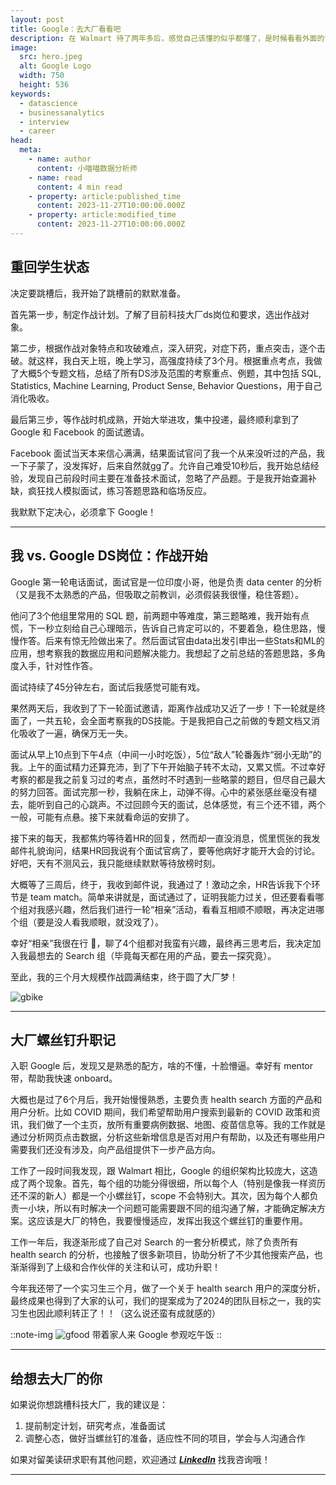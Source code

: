 ```yaml
---
layout: post
title: Google：去大厂看看吧
description: 在 Walmart 待了两年多后，感觉自己该懂的似乎都懂了，是时候看看外面的世界了，追寻曾经心中还怀揣过科技大厂梦......
image:
  src: hero.jpeg
  alt: Google Logo
  width: 750
  height: 536
keywords:
  - datascience
  - businessanalytics
  - interview
  - career
head:
  meta:
    - name: author
      content: 小喵喵数据分析师
    - name: read
      content: 4 min read
    - property: article:published_time
      content: 2023-11-27T10:00:00.000Z
    - property: article:modified_time
      content: 2023-11-27T10:00:00.000Z
---
```


## 重回学生状态
决定要跳槽后，我开始了跳槽前的默默准备。

首先第一步，制定作战计划。了解了目前科技大厂ds岗位和要求，选出作战对象。

第二步，根据作战对象特点和攻破难点，深入研究，对症下药，重点突击，逐个击破。就这样，我白天上班，晚上学习，高强度持续了3个月。根据重点考点，我做了大概5个专题文档，总结了所有DS涉及范围的考察重点、例题，其中包括 SQL, Statistics, Machine Learning, Product Sense, Behavior Questions，用于自己消化吸收。

最后第三步，等作战时机成熟，开始大举进攻，集中投递，最终顺利拿到了 Google 和 Facebook 的面试邀请。

Facebook 面试当天本来信心满满，结果面试官问了我一个从来没听过的产品，我一下子蒙了，没发挥好，后来自然就gg了。允许自己难受10秒后，我开始总结经验，发现自己前段时间主要在准备技术面试，忽略了产品题。于是我开始查漏补缺，疯狂找人模拟面试，练习答题思路和临场反应。

我默默下定决心，必须拿下 Google！

---

## 我 vs. Google DS岗位：作战开始
Google 第一轮电话面试，面试官是一位印度小哥，他是负责 data center 的分析（又是我不太熟悉的产品，但吸取之前教训，必须假装我很懂，稳住答题）。

他问了3个他组里常用的 SQL 题，前两题中等难度，第三题略难，我开始有点慌，下一秒立刻给自己心理暗示，告诉自己肯定可以的，不要着急，稳住思路，慢慢作答。后来有惊无险做出来了。然后面试官由data出发引申出一些Stats和ML的应用，想考察我的数据应用和问题解决能力。我想起了之前总结的答题思路，多角度入手，针对性作答。

面试持续了45分钟左右，面试后我感觉可能有戏。

果然两天后，我收到了下一轮面试邀请，距离作战成功又近了一步！下一轮就是终面了，一共五轮，会全面考察我的DS技能。于是我把自己之前做的专题文档又消化吸收了一遍，确保万无一失。

面试从早上10点到下午4点（中间一小时吃饭），5位“敌人”轮番轰炸“弱小无助”的我。上午的面试精力还算充沛，到了下午开始脑子转不太动，又累又慌。不过幸好考察的都是我之前复习过的考点，虽然时不时遇到一些略蒙的题目，但尽自己最大的努力回答。面试完那一秒，我躺在床上，动弹不得。心中的紧张感丝毫没有褪去，能听到自己的心跳声。不过回顾今天的面试，总体感觉，有三个还不错，两个一般，可能有点悬。接下来就看命运的安排了。

接下来的每天，我都焦灼等待着HR的回复，然而却一直没消息，慌里慌张的我发邮件礼貌询问，结果HR回我说有个面试官病了，要等他病好才能开大会的讨论。好吧，天有不测风云，我只能继续默默等待放榜时刻。

大概等了三周后，终于，我收到邮件说，我通过了！激动之余，HR告诉我下个环节是 team match。简单来讲就是，面试通过了，证明我能力过关，但还要看看哪个组对我感兴趣，然后我们进行一轮“相亲”活动，看看互相顺不顺眼，再决定进哪个组（要是没人看我顺眼，就没戏了）。

幸好“相亲”我很在行 🐶，聊了4个组都对我蛮有兴趣，最终再三思考后，我决定加入我最想去的 Search 组（毕竟每天都在用的产品，要去一探究竟）。

至此，我的三个月大规模作战圆满结束，终于圆了大厂梦！

![gbike](gbike.jpeg)

---

## 大厂螺丝钉升职记
入职 Google 后，发现又是熟悉的配方，啥的不懂，十脸懵逼。幸好有 mentor 带，帮助我快速 onboard。

大概也是过了6个月后，我开始慢慢熟悉，主要负责 health search 方面的产品和用户分析。比如 COVID 期间，我们希望帮助用户搜索到最新的 COVID 政策和资讯，我们做了一个主页，放所有重要病例数据、地图、疫苗信息等。我的工作就是通过分析网页点击数据，分析这些新增信息是否对用户有帮助，以及还有哪些用户需要我们还没有涉及，向产品组提供下一步产品方向。

工作了一段时间我发现，跟 Walmart 相比，Google 的组织架构比较庞大，这造成了两个现象。首先，每个组的功能分得很细，所以每个人（特别是像我一样资历还不深的新人）都是一个小螺丝钉，scope 不会特别大。其次，因为每个人都负责一小块，所以有时解决一个问题可能需要跟不同的组沟通了解，才能确定解决方案。这应该是大厂的特色，我要慢慢适应，发挥出我这个螺丝钉的重要作用。

工作一年后，我逐渐形成了自己对 Search 的一套分析模式，除了负责所有 health search 的分析，也接触了很多新项目，协助分析了不少其他搜索产品，也渐渐得到了上级和合作伙伴的关注和认可，成功升职！

今年我还带了一个实习生三个月，做了一个关于 health search 用户的深度分析，最终成果也得到了大家的认可，我们的提案成为了2024的团队目标之一，我的实习生也因此顺利转正了！！（这么说还蛮有成就感的）

::note-img
![gfood](gfood.jpeg)
带着家人来 Google 参观吃午饭
::

---

## 给想去大厂的你
如果说你想跳槽科技大厂，我的建议是：
1. 提前制定计划，研究考点，准备面试
2. 调整心态，做好当螺丝钉的准备，适应性不同的项目，学会与人沟通合作

如果对留美读研求职有其他问题，欢迎通过 **_[LinkedIn](https://www.linkedin.com/in/yutonghuang/)_** 找我咨询哦！

---
